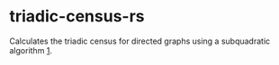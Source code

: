 # triadic-census-rs

Calculates the triadic census for directed graphs using a subquadratic
algorithm [1].

[1]: http://vlado.fmf.uni-lj.si/pub/networks/doc/triads/triads.pdf
